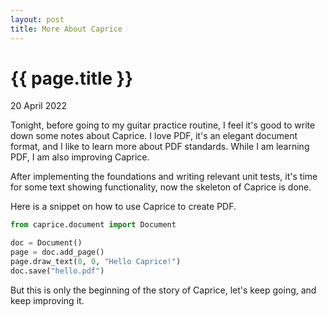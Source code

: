 ```yaml
---
layout: post
title: More About Caprice
---
```


{{ page.title }}
================

<p class="meta">20 April 2022</p>

Tonight, before going to my guitar practice routine, I feel it's good to write 
down some notes about Caprice. I love PDF, it's an elegant document format, and 
I like to learn more about PDF standards. While I am learning PDF, I am also
improving Caprice.

After implementing the foundations and writing relevant unit tests, it's time for
some text showing functionality, now the skeleton of Caprice is done. 

Here is a snippet on how to use Caprice to create PDF.

```python
from caprice.document import Document

doc = Document()
page = doc.add_page()
page.draw_text(0, 0, "Hello Caprice!")
doc.save("hello.pdf")
```

But this is only the beginning of the story of Caprice, let's keep going, and 
keep improving it.
